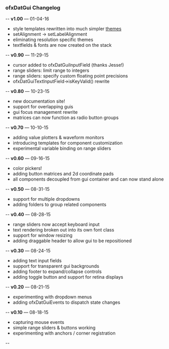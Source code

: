### ofxDatGui Changelog
--
**v1.00** –– 01-04-16

* style templates rewritten into much simpler [themes](http://braitsch.github.io/ofxDatGui/themes.html)
* setAlignment -> setLabelAlignment
* eliminating resolution specific themes
* textfields & fonts are now created on the stack

--
**v0.90** –– 11-29-15

* cursor added to ofxDatGuiInputField (thanks Jesse!)
* range sliders: limit range to integers
* range sliders: specify custom floating point precisions
* ofxDatGuiTextInputField->isKeyValid() rewrite

--
**v0.80** –– 10-23-15

* new documentation site!
* support for overlapping guis
* gui focus management rewrite
* matrices can now function as radio button groups

--
**v0.70** –– 10-10-15

* adding value plotters & waveform monitors
* introducing templates for component customization
* experimental variable binding on range sliders

--
**v0.60** –– 09-16-15

* color pickers!
* adding button matrices and 2d coordinate pads
* all components decoupled from gui container and can now stand alone

--
**v0.50** –– 08-31-15

* support for multiple dropdowns
* adding folders to group related components

--
**v0.40** –– 08-28-15

* range sliders now accept keyboard input
* text rendering broken out into its own font class
* support for window resizing
* adding draggable header to allow gui to be repositioned

--
**v0.30** –– 08-24-15

* adding text input fields
* support for transparent gui backgrounds
* adding footer to expand/collapse controls
* adding toggle button and support for retina displays

--
**v0.20** –– 08-21-15

* experimenting with dropdown menus
* adding ofxDatGuiEvents to dispatch state changes

--
**v0.10** –– 08-18-15

* capturing mouse events
* simple range sliders & buttons working 
* experimenting with anchors / corner registration

--